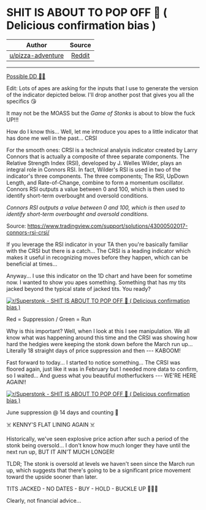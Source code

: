SHIT IS ABOUT TO POP OFF 🚀 ( Delicious confirmation bias )
===========================================================

| Author       | Source       | 
| :-------------: |:-------------:|
|  [u/pizza-adventure](https://www.reddit.com/user/pizza-adventure/) | [Reddit](https://www.reddit.com/r/Superstonk/comments/oawz36/shit_is_about_to_pop_off_delicious_confirmation/) | 

---

[Possible DD 👨‍🔬](https://www.reddit.com/r/Superstonk/search?q=flair_name%3A%22Possible%20DD%20%F0%9F%91%A8%E2%80%8D%F0%9F%94%AC%22&restrict_sr=1)

Edit: Lots of apes are asking for the inputs that I use to generate the version of the indicator depicted below. I'll drop another post that gives you all the specifics 😘

It may not be the MOASS but the *Game of Stonks* is about to blow the fuck UP!!!

How do I know this... Well, let me introduce you apes to a little indicator that has done me well in the past... CRSI

For the smooth ones: CRSI is a technical analysis indicator created by Larry Connors that is actually a composite of three separate components. The Relative Strength Index (RSI), developed by J. Welles Wilder, plays an integral role in Connors RSI. In fact, Wilder's RSI is used in two of the indicator's three components. The three components; The RSI, UpDown Length, and Rate-of-Change, combine to form a momentum oscillator. Connors RSI outputs a value between 0 and 100, which is then used to identify short-term overbought and oversold conditions.

*Connors RSI outputs a value between 0 and 100, which is then used to identify short-term overbought and oversold conditions.*

Source: <https://www.tradingview.com/support/solutions/43000502017-connors-rsi-crsi/>

If you leverage the RSI indicator in your TA then you're basically familiar with the CRSI but there is a catch... The CRSI is a leading indicator which makes it useful in recognizing moves before they happen, which can be beneficial at times...

Anyway... I use this indicator on the 1D chart and have been for sometime now. I wanted to show you apes something. Something that has my tits jacked beyond the typical state of jacked tits. You ready?

[![r/Superstonk - SHIT IS ABOUT TO POP OFF 🚀 ( Delicious confirmation bias )](https://preview.redd.it/lkjvrx5rzg871.png?width=349&format=png&auto=webp&s=f0e25126d36c040edc003ad70ba6b5e200f4f830)](https://preview.redd.it/lkjvrx5rzg871.png?width=349&format=png&auto=webp&s=f0e25126d36c040edc003ad70ba6b5e200f4f830)

Red = Suppression / Green = Run

Why is this important? Well, when I look at this I see manipulation. We all know what was happening around this time and the CRSI was showing how hard the hedgies were keeping the stonk down before the March run up... Literally 18 straight days of price suppression and then --- KABOOM!

Fast forward to today... I started to notice something... The CRSI was floored again, just like it was in February but I needed more data to confirm, so I waited... And guess what you beautiful motherfuckers --- WE'RE HERE AGAIN!!

[![r/Superstonk - SHIT IS ABOUT TO POP OFF 🚀 ( Delicious confirmation bias )](https://preview.redd.it/sib3w3rqyg871.png?width=432&format=png&auto=webp&s=b12b7cd30fa52c2d3da2dba67ff3d7cb834ff444)](https://preview.redd.it/sib3w3rqyg871.png?width=432&format=png&auto=webp&s=b12b7cd30fa52c2d3da2dba67ff3d7cb834ff444)

June suppression @ 14 days and counting 🚀

☠️ KENNY'S FLAT LINING AGAIN ☠️

Historically, we've seen explosive price action after such a period of the stonk being oversold... I don't know how much longer they have until the next run up, BUT IT AIN'T MUCH LONGER!

TLDR; The stonk is oversold at levels we haven't seen since the March run up, which suggests that there's going to be a significant price movement toward the upside sooner than later.

TITS JACKED - NO DATES - BUY - HOLD - BUCKLE UP 🚀💎✊

Clearly, not financial advice...
